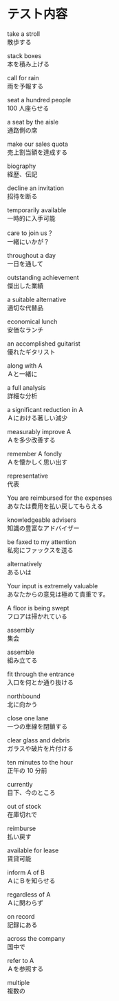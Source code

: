 # テスト内容

take a stroll  
散歩する

stack boxes  
本を積み上げる

call for rain  
雨を予報する

seat a hundred people  
100 人座らせる

a seat by the aisle  
通路側の席

make our sales quota  
売上割当額を達成する

biography  
経歴、伝記

decline an invitation  
招待を断る

temporarily available  
一時的に入手可能

care to join us？  
一緒にいかが？

throughout a day  
一日を通して

outstanding achievement  
傑出した業績

a suitable alternative  
適切な代替品

economical lunch  
安価なランチ

an accomplished guitarist  
優れたギタリスト

along with A  
Ａと一緒に

a full analysis  
詳細な分析

a significant reduction in A  
Ａにおける著しい減少

measurably improve A  
Ａを多少改善する

remember A fondly  
Ａを懐かしく思い出す

representative  
代表

You are reimbursed for the expenses  
あなたは費用を払い戻してもらえる

knowledgeable advisers  
知識の豊富なアドバイザー

be faxed to my attention  
私宛にファックスを送る

alternatively  
あるいは

Your input is extremely valuable  
あなたからの意見は極めて貴重です。

A floor is being swept  
フロアは掃かれている

assembly  
集会

assemble  
組み立てる

fit through the entrance  
入口を何とか通り抜ける

northbound  
北に向かう

close one lane  
一つの車線を閉鎖する

clear glass and debris  
ガラスや破片を片付ける

ten minutes to the hour  
正午の 10 分前

currently  
目下、今のところ

out of stock  
在庫切れで

reimburse  
払い戻す

available for lease  
賃貸可能

inform A of B  
ＡにＢを知らせる

regardless of A  
Ａに関わらず

on record  
記録にある

across the company  
国中で

refer to A  
Ａを参照する

multiple  
複数の
